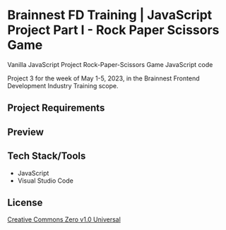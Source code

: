 # Brainnest FD Training | JavaScript Project Part I - Rock Paper Scissors Game
Vanilla JavaScript Project 
Rock-Paper-Scissors Game JavaScript code

Project 3 for the week of May 1-5, 2023, in the Brainnest Frontend Development Industry Training scope.

## Project Requirements

## Preview

## Tech Stack/Tools

* JavaScript
* Visual Studio Code

## License
[Creative Commons Zero v1.0 Universal](https://choosealicense.com/licenses/cc0-1.0/)